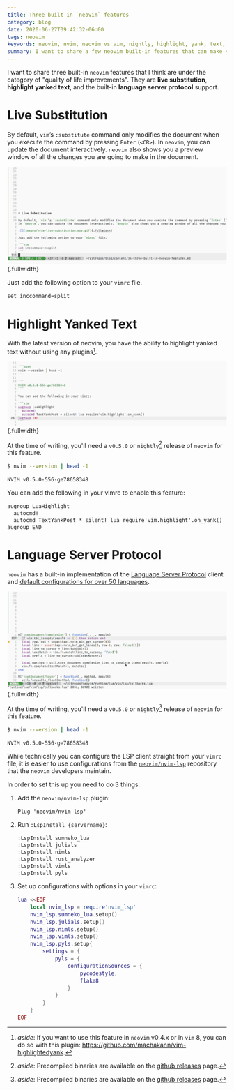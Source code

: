 ```yaml
---
title: Three built-in `neovim` features
category: blog
date: 2020-06-27T09:42:32-06:00
tags: neovim
keywords: neovim, nvim, neovim vs vim, nightly, highlight, yank, text, live, substitution, built-in lsp, language server protocol
summary: I want to share a few neovim built-in features that can make you more productive.
---
```


I want to share three built-in `neovim` features that I think are under the category of "quality of life improvements".
They are **live substitution**, **highlight yanked text**, and the built-in **language server protocol** support.

# Live Substitution

By default, `vim`’s `:substitute` command only modifies the document when you execute the command by pressing `Enter` (`<CR>`).
In `neovim`, you can update the document interactively. `neovim` also shows you a preview window of all the changes you are going to make in the document.

![](images/nvim-live-substitution.mov.gif){.fullwidth}

Just add the following option to your `vimrc` file.

```vim
set inccommand=split
```

# Highlight Yanked Text

With the latest version of neovim, you have the ability to highlight yanked text without using any plugins[^1].

[^1]: _aside_: If you want to use this feature in `neovim` v0.4.x or in `vim` 8, you can do so with this plugin: <https://github.com/machakann/vim-highlightedyank>.

![](images/nvim-highlight-yank.mov.gif){.fullwidth}

At the time of writing, you'll need a `v0.5.0` or `nightly`[^nightly-1] release of `neovim` for this feature.

[^nightly-1]: _aside_: Precompiled binaries are available on the [github releases](https://github.com/neovim/neovim/releases/tag/nightly) page.


```bash
$ nvim --version | head -1
```

```
NVIM v0.5.0-556-ge78658348
```

You can add the following in your vimrc to enable this feature:

```vim
augroup LuaHighlight
  autocmd!
  autocmd TextYankPost * silent! lua require'vim.highlight'.on_yank()
augroup END
```

# Language Server Protocol

`neovim` has a built-in implementation of the [Language Server Protocol](https://microsoft.github.io/language-server-protocol/) client and [default configurations for over 50 languages](https://github.com/neovim/nvim-lsp).

![Completion, diagnostics and jump to references in lua.](images/nvim-built-in-lsp.mov.gif){.fullwidth}

At the time of writing, you'll need a `v0.5.0` or `nightly`[^nightly-2] release of `neovim` for this feature.

[^nightly-2]: _aside_: Precompiled binaries are available on the [github releases](https://github.com/neovim/neovim/releases/tag/nightly) page.

```bash
$ nvim --version | head -1
```

```
NVIM v0.5.0-556-ge78658348
```

While technically you can configure the LSP client straight from your `vimrc` file, it is easier to use configurations from the [`neovim/nvim-lsp`](https://github.com/neovim/nvim-lsp) repository that the `neovim` developers maintain.

In order to set this up you need to do 3 things:

1) Add the `neovim/nvim-lsp` plugin:

    ```vim
    Plug 'neovim/nvim-lsp'
    ```

2) Run `:LspInstall {servername}`:

    ```vim
    :LspInstall sumneko_lua
    :LspInstall julials
    :LspInstall nimls
    :LspInstall rust_analyzer
    :LspInstall vimls
    :LspInstall pyls
    ```

3) Set up configurations with options in your `vimrc`:

    ```lua
    lua <<EOF
        local nvim_lsp = require'nvim_lsp'
        nvim_lsp.sumneko_lua.setup()
        nvim_lsp.julials.setup()
        nvim_lsp.nimls.setup()
        nvim_lsp.vimls.setup()
        nvim_lsp.pyls.setup{
            settings = {
                pyls = {
                    configurationSources = {
                        pycodestyle,
                        flake8
                    }
                }
            }
        }
    EOF
    ```
